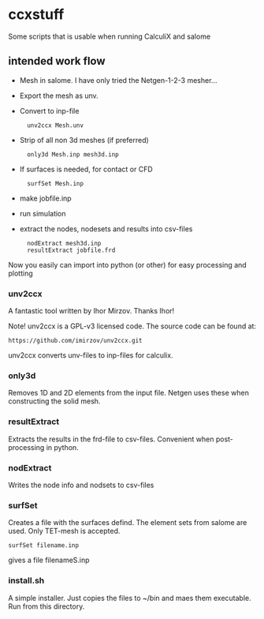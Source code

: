 # ccxstuff
Some scripts that is usable when running CalculiX and salome

## intended work flow

- Mesh in salome. I have only tried the Netgen-1-2-3 mesher... 
- Export the mesh as unv.
- Convert to inp-file

        unv2ccx Mesh.unv

- Strip of all non 3d meshes (if preferred)

        only3d Mesh.inp mesh3d.inp
      
- If surfaces is needed, for contact or CFD

        surfSet Mesh.inp

- make jobfile.inp
- run simulation
- extract the nodes, nodesets and results into csv-files

        nodExtract mesh3d.inp
        resultExtract jobfile.frd

Now you easily can import into python (or other) for easy processing
and plotting

### unv2ccx

A fantastic tool written by Ihor Mirzov. Thanks Ihor!

Note! unv2ccx is a GPL-v3 licensed code. The source code can be found at:


    https://github.com/imirzov/unv2ccx.git


unv2ccx converts unv-files to inp-files for calculix.

### only3d

Removes 1D and 2D elements from the input file. Netgen uses these
when constructing the solid mesh.


### resultExtract

Extracts the results in the frd-file to csv-files. Convenient when
post-processing in python.



### nodExtract

Writes the node info and nodsets to csv-files


### surfSet

Creates a file with the surfaces defind. The element sets from
salome are used. Only TET-mesh is accepted. 

    surfSet filename.inp

gives a file  filenameS.inp

### install.sh

A simple installer. Just copies the files to ~/bin and maes them
executable. Run from this directory.

